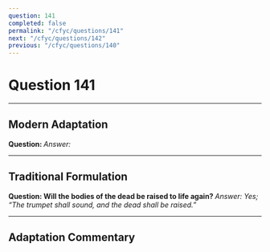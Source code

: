 ```yaml
---
question: 141
completed: false
permalink: "/cfyc/questions/141"
next: "/cfyc/questions/142"
previous: "/cfyc/questions/140"
---
```

# Question 141
---
## Modern Adaptation
<strong>
    Question:
</strong>

<em>
    Answer:
</em>

---
## Traditional Formulation
<strong>
    Question: Will the bodies of the dead be raised to life again?
</strong>

<em>
    Answer: Yes; “The trumpet shall sound, and the dead shall be raised.”
</em>

---
## Adaptation Commentary
